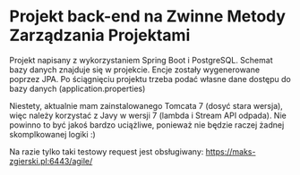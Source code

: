 # Projekt back-end na Zwinne Metody Zarządzania Projektami
Projekt napisany z wykorzystaniem Spring Boot i PostgreSQL. 
Schemat bazy danych znajduje się w projekcie. 
Encje zostały wygenerowane poprzez JPA.
Po ściągnięciu projektu trzeba podać własne dane dostępu do bazy danych (application.properties)

Niestety, aktualnie mam zainstalowanego Tomcata 7 (dosyć stara wersja), więc należy korzystać z Javy w wersji 7 (lambda i Stream API odpada). Nie powinno to być jakoś bardzo uciążliwe, ponieważ nie będzie raczej żadnej skomplkowanej logiki :)

Na razie tylko taki testowy request jest obsługiwany: https://maks-zgierski.pl:6443/agile/
